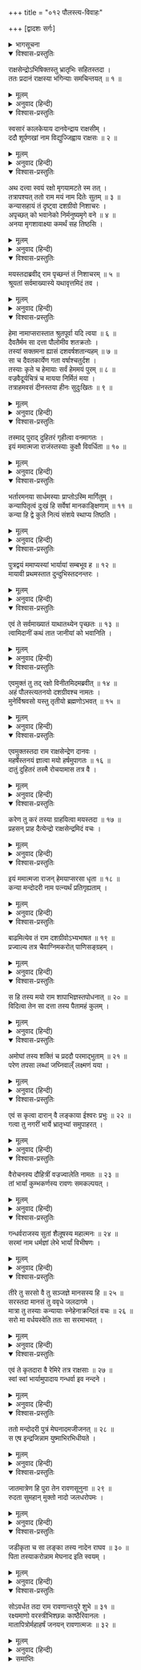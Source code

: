 +++
title = "०१२ पौलस्त्य-विवाहः"

+++
[द्वादशः सर्गः]



<details><summary>भागसूचना</summary>

12. शूर्पणखा तथा रावण आदि तीनों भाइयोंका विवाह और मेघनादका जन्म
</details>

<details open><summary>विश्वास-प्रस्तुतिः</summary>

राक्षसेन्द्रोऽभिषिक्तस्तु भ्रातृभिः सहितस्तदा ।  
ततः प्रदानं राक्षस्या भगिन्याः समचिन्तयत् ॥ १ ॥
</details>

<details><summary>मूलम्</summary>

राक्षसेन्द्रोऽभिषिक्तस्तु भ्रातृभिः सहितस्तदा ।  
ततः प्रदानं राक्षस्या भगिन्याः समचिन्तयत् ॥ १ ॥
</details>

<details><summary>अनुवाद (हिन्दी)</summary>

(अगस्त्यजी कहते हैं—श्रीराम!) अपना अभिषेक हो जानेपर जब राक्षसराज रावण भाइयोंसहित लङ्कापुरीमें रहने लगा, तब उसे अपनी बहिन राक्षसी शूर्पणखाके ब्याहकी चिन्ता हुई ॥ १ ॥
</details>

<details open><summary>विश्वास-प्रस्तुतिः</summary>

स्वसारं कालकेयाय दानवेन्द्राय राक्षसीम् ।  
ददौ शूर्पणखां नाम विद्युज्जिह्वाय राक्षसः ॥ २ ॥
</details>

<details><summary>मूलम्</summary>

स्वसारं कालकेयाय दानवेन्द्राय राक्षसीम् ।  
ददौ शूर्पणखां नाम विद्युज्जिह्वाय राक्षसः ॥ २ ॥
</details>

<details><summary>अनुवाद (हिन्दी)</summary>

उस राक्षसने दानवराज विद्युज्जिह्वको, जो कालकाका पुत्र था, अपनी बहिन शूर्पणखा ब्याह दी ॥ २ ॥
</details>

<details open><summary>विश्वास-प्रस्तुतिः</summary>

अथ दत्त्वा स्वयं रक्षो मृगयामटते स्म तत् ।  
तत्रापश्यत् ततो राम मयं नाम दितेः सुतम् ॥ ३ ॥  
कन्यासहायं तं दृष्ट्वा दशग्रीवो निशाचरः ।  
अपृच्छत् को भवानेको निर्मनुष्यमृगे वने ॥ ४ ॥  
अनया मृगशावाक्ष्या कमर्थं सह तिष्ठसि ।
</details>

<details><summary>मूलम्</summary>

अथ दत्त्वा स्वयं रक्षो मृगयामटते स्म तत् ।  
तत्रापश्यत् ततो राम मयं नाम दितेः सुतम् ॥ ३ ॥  
कन्यासहायं तं दृष्ट्वा दशग्रीवो निशाचरः ।  
अपृच्छत् को भवानेको निर्मनुष्यमृगे वने ॥ ४ ॥  
अनया मृगशावाक्ष्या कमर्थं सह तिष्ठसि ।
</details>

<details><summary>अनुवाद (हिन्दी)</summary>

श्रीराम! बहिनका ब्याह करके राक्षस रावण एक दिन स्वयं शिकार खेलनेके लिये वनमें घूम रहा था । वहाँ उसने दितिके पुत्र मयको देखा । उसके साथ एक सुन्दरी कन्या भी थी । उसे देखकर निशाचर दशग्रीवने पूछा—‘आप कौन हैं, जो मनुष्यों और पशुओंसे रहित इस सूने वनमें अकेले घूम रहे हैं? इस मृगनयनी कन्याके साथ आप यहाँ किस उद्देश्यसे निवास करते हैं?’ ॥ ३-४ १/२ ॥
</details>

<details open><summary>विश्वास-प्रस्तुतिः</summary>

मयस्तदाब्रवीद् राम पृच्छन्तं तं निशाचरम् ॥ ५ ॥  
श्रूयतां सर्वमाख्यास्ये यथावृत्तमिदं तव ।
</details>

<details><summary>मूलम्</summary>

मयस्तदाब्रवीद् राम पृच्छन्तं तं निशाचरम् ॥ ५ ॥  
श्रूयतां सर्वमाख्यास्ये यथावृत्तमिदं तव ।
</details>

<details><summary>अनुवाद (हिन्दी)</summary>

श्रीराम! इस प्रकार पूछनेवाले उस निशाचरसे मय बोला—‘सुनो, मैं अपना सारा वृत्तान्त तुम्हें यथार्थरूपसे बता रहा हूँ ॥ ५ १/२ ॥
</details>

<details open><summary>विश्वास-प्रस्तुतिः</summary>

हेमा नामाप्सरास्तात श्रुतपूर्वा यदि त्वया ॥ ६ ॥  
दैवतैर्मम सा दत्ता पौलोमीव शतक्रतोः ।  
तस्यां सक्तमना ह्यासं दशवर्षशतान्यहम् ॥ ७ ॥  
सा च दैवतकार्येण गता वर्षाश्चतुर्दश ।  
तस्याः कृते च हेमायाः सर्वं हेममयं पुरम् ॥ ८ ॥  
वज्रवैदूर्यचित्रं च मायया निर्मितं मया ।  
तत्राहमवसं दीनस्तया हीनः सुदुःखितः ॥ ९ ॥
</details>

<details><summary>मूलम्</summary>

हेमा नामाप्सरास्तात श्रुतपूर्वा यदि त्वया ॥ ६ ॥  
दैवतैर्मम सा दत्ता पौलोमीव शतक्रतोः ।  
तस्यां सक्तमना ह्यासं दशवर्षशतान्यहम् ॥ ७ ॥  
सा च दैवतकार्येण गता वर्षाश्चतुर्दश ।  
तस्याः कृते च हेमायाः सर्वं हेममयं पुरम् ॥ ८ ॥  
वज्रवैदूर्यचित्रं च मायया निर्मितं मया ।  
तत्राहमवसं दीनस्तया हीनः सुदुःखितः ॥ ९ ॥
</details>

<details><summary>अनुवाद (हिन्दी)</summary>

‘तात! तुमने पहले कभी सुना होगा, स्वर्गमें हेमा नामसे प्रसिद्ध एक अप्सरा रहती है । उसे देवताओंने उसी प्रकार मुझे अर्पित कर दिया था, जैसे पुलोम दानवकी कन्या शची देवराज इन्द्रको दी गयी थीं । मैं उसीमें आसक्त होकर एक सहस्र वर्षोंतक उसके साथ रहा हूँ । एक दिन वह देवताओंके कार्यसे स्वर्गलोकको चली गयी, तबसे चौदह वर्ष बीत गये । मैंने उस हेमाके लिये मायासे एक नगरका निर्माण किया था, जो सम्पूर्णतः सोनेका बना है । हीरे और नीलमके संयोगसे वह विचित्र शोभा धारण करता है । उसीमें मैं अबतक उसके वियोगसे अत्यन्त दुःखी एवं दीन होकर रहता था ॥ ६—९ ॥
</details>

<details open><summary>विश्वास-प्रस्तुतिः</summary>

तस्माद् पुराद् दुहितरं गृहीत्वा वनमागतः ।  
इयं ममात्मजा राजंस्तस्याः कुक्षौ विवर्धिता ॥ १० ॥
</details>

<details><summary>मूलम्</summary>

तस्माद् पुराद् दुहितरं गृहीत्वा वनमागतः ।  
इयं ममात्मजा राजंस्तस्याः कुक्षौ विवर्धिता ॥ १० ॥
</details>

<details><summary>अनुवाद (हिन्दी)</summary>

‘उसी नगरसे इस कन्याको साथ लेकर मैं वनमें आया हूँ । राजन्! यह मेरी पुत्री है, जो हेमाके गर्भमें ही पली है और उससे उत्पन्न होकर मेरे द्वारा पालित हो बड़ी हुई है ॥ १० ॥
</details>

<details open><summary>विश्वास-प्रस्तुतिः</summary>

भर्तारमनया सार्धमस्याः प्राप्तोऽस्मि मार्गितुम् ।  
कन्यापितृत्वं दुःखं हि सर्वेषां मानकाङ्क्षिणाम् ॥ ११ ॥  
कन्या हि द्वे कुले नित्यं संशये स्थाप्य तिष्ठति ।
</details>

<details><summary>मूलम्</summary>

भर्तारमनया सार्धमस्याः प्राप्तोऽस्मि मार्गितुम् ।  
कन्यापितृत्वं दुःखं हि सर्वेषां मानकाङ्क्षिणाम् ॥ ११ ॥  
कन्या हि द्वे कुले नित्यं संशये स्थाप्य तिष्ठति ।
</details>

<details><summary>अनुवाद (हिन्दी)</summary>

‘इसके साथ मैं इसके योग्य पतिकी खोज करनेके लिये आया हूँ । मानकी अभिलाषा रखनेवाले प्रायः सभी लोगोंके लिये कन्याका पिता होना कष्टकारक होता है । (क्योंकि इसके लिये कन्याके पिताको दूसरोंके सामने झुकना पड़ता है ।) कन्या सदा दो कुलोंको संशयमें डाले रहती है ॥ ११ १/२ ॥
</details>

<details open><summary>विश्वास-प्रस्तुतिः</summary>

पुत्रद्वयं ममाप्यस्यां भार्यायां सम्बभूव ह ॥ १२ ॥  
मायावी प्रथमस्तात दुन्दुभिस्तदनन्तरः ।
</details>

<details><summary>मूलम्</summary>

पुत्रद्वयं ममाप्यस्यां भार्यायां सम्बभूव ह ॥ १२ ॥  
मायावी प्रथमस्तात दुन्दुभिस्तदनन्तरः ।
</details>

<details><summary>अनुवाद (हिन्दी)</summary>

‘तात! मेरी इस भार्या हेमाके गर्भसे दो पुत्र भी हुए हैं, जिनमें प्रथम पुत्रका नाम मायावी और दूसरेका दुन्दुभि है ॥ १२ १/२ ॥
</details>

<details open><summary>विश्वास-प्रस्तुतिः</summary>

एवं ते सर्वमाख्यातं याथातथ्येन पृच्छतः ॥ १३ ॥  
त्वामिदानीं कथं तात जानीयां को भवानिति ।
</details>

<details><summary>मूलम्</summary>

एवं ते सर्वमाख्यातं याथातथ्येन पृच्छतः ॥ १३ ॥  
त्वामिदानीं कथं तात जानीयां को भवानिति ।
</details>

<details><summary>अनुवाद (हिन्दी)</summary>

तात! तुमने पूछा था, इसलिये मैंने इस तरह अपनी सारी बातें तुम्हें यथार्थरूपसे बता दीं । अब मैं यह जानना चाहता हूँ कि तुम कौन हो? यह मुझे किस तरह ज्ञात हो सकेगा?’ ॥ १३ १/२ ॥
</details>

<details open><summary>विश्वास-प्रस्तुतिः</summary>

एवमुक्तं तु तद् रक्षो विनीतमिदमब्रवीत् ॥ १४ ॥  
अहं पौलस्त्यतनयो दशग्रीवश्च नामतः ।  
मुनेर्विश्रवसो यस्तु तृतीयो ब्रह्मणोऽभवत् ॥ १५ ॥
</details>

<details><summary>मूलम्</summary>

एवमुक्तं तु तद् रक्षो विनीतमिदमब्रवीत् ॥ १४ ॥  
अहं पौलस्त्यतनयो दशग्रीवश्च नामतः ।  
मुनेर्विश्रवसो यस्तु तृतीयो ब्रह्मणोऽभवत् ॥ १५ ॥
</details>

<details><summary>अनुवाद (हिन्दी)</summary>

मयासुरके इस प्रकार कहनेपर राक्षस रावण विनीतभावसे यों बोला—‘मैं पुलस्त्यके पुत्र विश्रवाका बेटा हूँ । मेरा नाम दशग्रीव है । मैं जिन विश्रवा मुनिसे उत्पन्न हुआ हूँ, वे ब्रह्माजीसे तीसरी पीढ़ीमें पैदा हुए हैं’ ॥ १४-१५ ॥
</details>

<details open><summary>विश्वास-प्रस्तुतिः</summary>

एवमुक्तस्तदा राम राक्षसेन्द्रेण दानवः ।  
महर्षेस्तनयं ज्ञात्वा मयो हर्षमुपागतः ॥ १६ ॥  
दातुं दुहितरं तस्मै रोचयामास तत्र वै ।
</details>

<details><summary>मूलम्</summary>

एवमुक्तस्तदा राम राक्षसेन्द्रेण दानवः ।  
महर्षेस्तनयं ज्ञात्वा मयो हर्षमुपागतः ॥ १६ ॥  
दातुं दुहितरं तस्मै रोचयामास तत्र वै ।
</details>

<details><summary>अनुवाद (हिन्दी)</summary>

श्रीराम! राक्षसराजके ऐसा कहनेपर दानव मय महर्षि विश्रवाके उस पुत्रका परिचय पाकर बहुत प्रसन्न हुआ और उसके साथ वहाँ उसने अपनी पुत्रीका विवाह कर देनेकी इच्छा की ॥ १६ १/२ ॥
</details>

<details open><summary>विश्वास-प्रस्तुतिः</summary>

करेण तु करं तस्या ग्राहयित्वा मयस्तदा ॥ १७ ॥  
प्रहसन् प्राह दैत्येन्द्रो राक्षसेन्द्रमिदं वचः ।
</details>

<details><summary>मूलम्</summary>

करेण तु करं तस्या ग्राहयित्वा मयस्तदा ॥ १७ ॥  
प्रहसन् प्राह दैत्येन्द्रो राक्षसेन्द्रमिदं वचः ।
</details>

<details><summary>अनुवाद (हिन्दी)</summary>

इसके बाद दैत्यराज मय अपनी बेटीका हाथ रावणके हाथमें देकर हँसता हुआ उस राक्षसराजसे इस प्रकार बोला— ॥ १७ १/२ ॥
</details>

<details open><summary>विश्वास-प्रस्तुतिः</summary>

इयं ममात्मजा राजन् हेमयाप्सरसा धृता ॥ १८ ॥  
कन्या मन्दोदरी नाम पत्न्यर्थं प्रतिगृह्यताम् ।
</details>

<details><summary>मूलम्</summary>

इयं ममात्मजा राजन् हेमयाप्सरसा धृता ॥ १८ ॥  
कन्या मन्दोदरी नाम पत्न्यर्थं प्रतिगृह्यताम् ।
</details>

<details><summary>अनुवाद (हिन्दी)</summary>

‘राजन्! यह मेरी बेटी है, जिसे हेमा अप्सराने अपने गर्भमें धारण किया था । इसका नाम मन्दोदरी है । इसे तुम अपनी पत्नीके रूपमें स्वीकार करो’ ॥ १८ १/२ ॥
</details>

<details open><summary>विश्वास-प्रस्तुतिः</summary>

बाढमित्येव तं राम दशग्रीवोऽभ्यभाषत ॥ १९ ॥  
प्रज्वाल्य तत्र चैवाग्निमकरोत् पाणिसङ्ग्रहम् ।
</details>

<details><summary>मूलम्</summary>

बाढमित्येव तं राम दशग्रीवोऽभ्यभाषत ॥ १९ ॥  
प्रज्वाल्य तत्र चैवाग्निमकरोत् पाणिसङ्ग्रहम् ।
</details>

<details><summary>अनुवाद (हिन्दी)</summary>

श्रीराम! तब दशग्रीवने ‘बहुत अच्छा’ कहकर मयासुरकी बात मान ली । फिर वहाँ उसने अग्निको प्रज्वलित करके मन्दोदरीका पाणिग्रहण किया ॥ १९ १/२ ॥
</details>

<details open><summary>विश्वास-प्रस्तुतिः</summary>

स हि तस्य मयो राम शापाभिज्ञस्तपोधनात् ॥ २० ॥  
विदित्वा तेन सा दत्ता तस्य पैतामहं कुलम् ।
</details>

<details><summary>मूलम्</summary>

स हि तस्य मयो राम शापाभिज्ञस्तपोधनात् ॥ २० ॥  
विदित्वा तेन सा दत्ता तस्य पैतामहं कुलम् ।
</details>

<details><summary>अनुवाद (हिन्दी)</summary>

रघुनन्दन! यद्यपि तपोधन विश्रवासे रावणको जो क्रूर-प्रकृति होनेका शाप मिला था, उसे मयासुर जानता था; तथापि रावणको ब्रह्माजीके कुलका बालक समझकर उसने उसको अपनी कन्या दे दी ॥ २० १/२ ॥
</details>

<details open><summary>विश्वास-प्रस्तुतिः</summary>

अमोघां तस्य शक्तिं च प्रददौ परमाद्भुताम् ॥ २१ ॥  
परेण तपसा लब्धां जघ्निवाल्ँ लक्ष्मणं यया ।
</details>

<details><summary>मूलम्</summary>

अमोघां तस्य शक्तिं च प्रददौ परमाद्भुताम् ॥ २१ ॥  
परेण तपसा लब्धां जघ्निवाल्ँ लक्ष्मणं यया ।
</details>

<details><summary>अनुवाद (हिन्दी)</summary>

साथ ही उत्कृष्ट तपस्यासे प्राप्त हुई एक परम अद्भुत अमोघ शक्ति भी प्रदान की, जिसके द्वारा रावणने लक्ष्मणको घायल किया था ॥ २१ १/२ ॥
</details>

<details open><summary>विश्वास-प्रस्तुतिः</summary>

एवं स कृत्वा दारान् वै लङ्काया ईश्वरः प्रभुः ॥ २२ ॥  
गत्वा तु नगरीं भार्ये भ्रातृभ्यां समुपाहरत् ।
</details>

<details><summary>मूलम्</summary>

एवं स कृत्वा दारान् वै लङ्काया ईश्वरः प्रभुः ॥ २२ ॥  
गत्वा तु नगरीं भार्ये भ्रातृभ्यां समुपाहरत् ।
</details>

<details><summary>अनुवाद (हिन्दी)</summary>

इस प्रकार दारपरिग्रह (विवाह) करके प्रभावशाली लङ्केश्वर रावण लङ्कापुरीमें गया और अपने दोनों भाइयोंके लिये भी दो भार्याएँ उनका विवाह कराकर ले आया ॥
</details>

<details open><summary>विश्वास-प्रस्तुतिः</summary>

वैरोचनस्य दौहित्रीं वज्रज्वालेति नामतः ॥ २३ ॥  
तां भार्यां कुम्भकर्णस्य रावणः समकल्पयत् ।
</details>

<details><summary>मूलम्</summary>

वैरोचनस्य दौहित्रीं वज्रज्वालेति नामतः ॥ २३ ॥  
तां भार्यां कुम्भकर्णस्य रावणः समकल्पयत् ।
</details>

<details><summary>अनुवाद (हिन्दी)</summary>

विरोचनकुमार बलिकी दौहित्रीको, जिसका नाम वज्रज्वाला था, रावणने कुम्भकर्णकी पत्नी बनाया ॥ २३ १/२ ॥
</details>

<details open><summary>विश्वास-प्रस्तुतिः</summary>

गन्धर्वराजस्य सुतां शैलूषस्य महात्मनः ॥ २४ ॥  
सरमां नाम धर्मज्ञां लेभे भार्यां विभीषणः ।
</details>

<details><summary>मूलम्</summary>

गन्धर्वराजस्य सुतां शैलूषस्य महात्मनः ॥ २४ ॥  
सरमां नाम धर्मज्ञां लेभे भार्यां विभीषणः ।
</details>

<details><summary>अनुवाद (हिन्दी)</summary>

गन्धर्वराज महात्मा शैलूषकी कन्या सरमाको, जो धर्मके तत्त्वको जाननेवाली थी, विभीषणने अपनी पत्नीके रूपमें प्राप्त किया ॥ २४ १/२ ॥
</details>

<details open><summary>विश्वास-प्रस्तुतिः</summary>

तीरे तु सरसो वै तु सञ्जज्ञे मानसस्य हि ॥ २५ ॥  
सरस्तदा मानसं तु ववृधे जलदागमे ।  
मात्रा तु तस्याः कन्यायाः स्नेहेनाक्रन्दितं वचः ॥ २६ ॥  
सरो मा वर्धयस्वेति ततः सा सरमाभवत् ।
</details>

<details><summary>मूलम्</summary>

तीरे तु सरसो वै तु सञ्जज्ञे मानसस्य हि ॥ २५ ॥  
सरस्तदा मानसं तु ववृधे जलदागमे ।  
मात्रा तु तस्याः कन्यायाः स्नेहेनाक्रन्दितं वचः ॥ २६ ॥  
सरो मा वर्धयस्वेति ततः सा सरमाभवत् ।
</details>

<details><summary>अनुवाद (हिन्दी)</summary>

वह मानसरोवरके तटपर उत्पन्न हुई थी । जब उसका जन्म हुआ, उस समय वर्षा-ऋतुका आगमन होनेसे मान-सरोवर बढ़ने लगा । तब उस कन्याकी माताने पुत्रीके स्नेहसे करुणक्रन्दन करते हुए उस सरोवरसे कहा—‘सरो मा वर्धयस्व’ (हे सरोवर! तुम अपने जलको बढ़ने न दो) । उसने घबराहटमें ‘सरः मा’ ऐसा कहा था; इसलिये उस कन्याका नाम सरमा हो गया ॥ २५-२६ १/२ ॥
</details>

<details open><summary>विश्वास-प्रस्तुतिः</summary>

एवं ते कृतदारा वै रेमिरे तत्र राक्षसाः ॥ २७ ॥  
स्वां स्वां भार्यामुपादाय गन्धर्वा इव नन्दने ।
</details>

<details><summary>मूलम्</summary>

एवं ते कृतदारा वै रेमिरे तत्र राक्षसाः ॥ २७ ॥  
स्वां स्वां भार्यामुपादाय गन्धर्वा इव नन्दने ।
</details>

<details><summary>अनुवाद (हिन्दी)</summary>

इस प्रकार वे तीनों राक्षस विवाहित होकर अपनी-अपनी स्त्रीको साथ ले नन्दनवनमें विहार करनेवाले गन्धर्वोंके समान लङ्कामें सुखपूर्वक रमण करने लगे ॥
</details>

<details open><summary>विश्वास-प्रस्तुतिः</summary>

ततो मन्दोदरी पुत्रं मेघनादमजीजनत् ॥ २८ ॥  
स एष इन्द्रजिन्नाम युष्माभिरभिधीयते ।
</details>

<details><summary>मूलम्</summary>

ततो मन्दोदरी पुत्रं मेघनादमजीजनत् ॥ २८ ॥  
स एष इन्द्रजिन्नाम युष्माभिरभिधीयते ।
</details>

<details><summary>अनुवाद (हिन्दी)</summary>

तदनन्तर कुछ कालके बाद मन्दोदरीने अपने पुत्र मेघनादको जन्म दिया, जिसे आपलोग इन्द्रजित् के नामसे पुकारते थे ॥ २८ १/२ ॥
</details>

<details open><summary>विश्वास-प्रस्तुतिः</summary>

जातमात्रेण हि पुरा तेन रावणसूनुना ॥ २९ ॥  
रुदता सुमहान् मुक्तो नादो जलधरोपमः ।
</details>

<details><summary>मूलम्</summary>

जातमात्रेण हि पुरा तेन रावणसूनुना ॥ २९ ॥  
रुदता सुमहान् मुक्तो नादो जलधरोपमः ।
</details>

<details><summary>अनुवाद (हिन्दी)</summary>

पूर्वकालमें उस रावणपुत्रने पैदा होते ही रोते-रोते मेघके समान गम्भीर नाद किया था ॥ २९ १/२ ॥
</details>

<details open><summary>विश्वास-प्रस्तुतिः</summary>

जडीकृता च सा लङ्का तस्य नादेन राघव ॥ ३० ॥  
पिता तस्याकरोन्नाम मेघनाद इति स्वयम् ।
</details>

<details><summary>मूलम्</summary>

जडीकृता च सा लङ्का तस्य नादेन राघव ॥ ३० ॥  
पिता तस्याकरोन्नाम मेघनाद इति स्वयम् ।
</details>

<details><summary>अनुवाद (हिन्दी)</summary>

रघुनन्दन! उस मेघतुल्य नादसे सारी लङ्का जडवत् स्तब्ध रह गयी थी; इसलिये पिता रावणने स्वयं ही उसका नाम मेघनाद रखा ॥ ३० १/२ ॥
</details>

<details open><summary>विश्वास-प्रस्तुतिः</summary>

सोऽवर्धत तदा राम रावणान्तःपुरे शुभे ॥ ३१ ॥  
रक्ष्यमाणो वरस्त्रीभिश्छन्नः काष्ठैरिवानलः ।  
मातापित्रोर्महाहर्षं जनयन् रावणात्मजः ॥ ३२ ॥
</details>

<details><summary>मूलम्</summary>

सोऽवर्धत तदा राम रावणान्तःपुरे शुभे ॥ ३१ ॥  
रक्ष्यमाणो वरस्त्रीभिश्छन्नः काष्ठैरिवानलः ।  
मातापित्रोर्महाहर्षं जनयन् रावणात्मजः ॥ ३२ ॥
</details>

<details><summary>अनुवाद (हिन्दी)</summary>

श्रीराम! उस समय वह रावणकुमार रावणके सुन्दर अन्तःपुरमें माता-पिताको महान् हर्ष प्रदान करता हुआ श्रेष्ठ नारियोंसे सुरक्षित हो काष्ठसे आच्छादित हुई अग्निके समान बढ़ने लगा ॥ ३१-३२ ॥
</details>

<details><summary>समाप्तिः</summary>

इत्यार्षे श्रीमद्रामायणे वाल्मीकीये आदिकाव्ये उत्तरकाण्डे द्वादशः सर्गः ॥ १२ ॥  
इस प्रकार श्रीवाल्मीकिनिर्मित आर्षरामायण आदिकाव्यके उत्तरकाण्डमें बारहवाँ सर्ग पूरा हुआ ॥ १२ ॥
</details>

